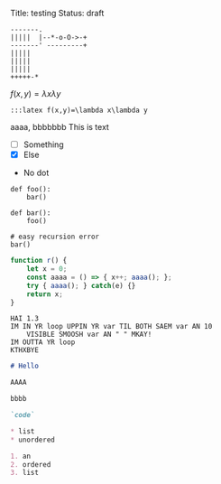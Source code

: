 Title: testing
Status: draft

```{.kroki type="svgbob"}
-------.
|||||  |--*-o-O->-+
-------' ---------+
|||||
|||||
|||||
+++++-*
```

$f(x,y)=\lambda x\lambda y$

`:::latex f(x,y)=\lambda x\lambda y`

aaaa, bbbbbbb This is text

* [ ] Something
* [X] Else
* No dot

```py3
def foo():
    bar()

def bar():
    foo()

# easy recursion error
bar()
```

```js
function r() {
    let x = 0;
    const aaaa = () => { x++; aaaa(); };
    try { aaaa(); } catch(e) {}
    return x;
}
```

```lolcode
HAI 1.3
IM IN YR loop UPPIN YR var TIL BOTH SAEM var AN 10
	VISIBLE SMOOSH var AN " " MKAY!
IM OUTTA YR loop
KTHXBYE
```

```markdown
# Hello

AAAA

bbbb

`code`

* list
* unordered

1. an
2. ordered
3. list
```
